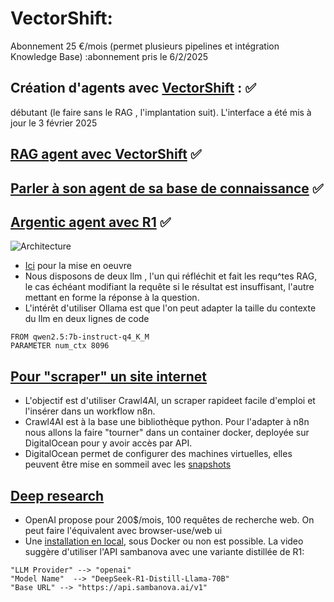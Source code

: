 # VectorShift: 
Abonnement 25 €/mois (permet plusieurs pipelines et intégration Knowledge Base) :abonnement pris le 6/2/2025
## Création d'agents avec [VectorShift](https://www.youtube.com/watch?v=7sgibmj_MBY) : ✅
débutant (le faire sans le RAG , l'implantation suit). L'interface a été mis à jour le 3 février 2025
## [RAG agent avec VectorShift](https://www.youtube.com/watch?v=ieLdMih5_V0) ✅
## [Parler à son agent de sa base de connaissance](https://www.youtube.com/watch?v=7sgibmj_MBY)  ✅
## [Argentic agent avec R1](https://www.youtube.com/watch?v=uWDocIoiaXE&t=254s) ✅
![Architecture](https://raw.githubusercontent.com/jpbrasile/images/refs/heads/main/Capture%20d'%C3%A9cran%202025-02-07%20091925.png)

- [Ici](https://github.com/coleam00/ottomator-agents/tree/main/r1-distill-rag) pour la mise en oeuvre
-  Nous disposons de deux llm , l'un qui réfléchit et fait les requ^tes RAG, le cas échéant modifiant la requête si le résultat est insuffisant, l'autre mettant en forme la réponse à la question.
- L'intérêt d'utiliser Ollama est que l'on peut adapter la taille du contexte du llm en deux lignes de code
```
FROM qwen2.5:7b-instruct-q4_K_M
PARAMETER num_ctx 8096
```
## [Pour "scraper" un site internet](https://www.youtube.com/watch?v=c5dw_jsGNBk&t=795s)

- L'objectif est d'utiliser Crawl4AI, un scraper rapideet facile d'emploi et l'insérer dans un workflow n8n. 
- Crawl4AI est à la base une  bibliothèque python. Pour l'adapter à n8n nous allons la faire "tourner" dans un container docker, deployée sur DigitalOcean pour y avoir accès par API.
- DigitalOcean permet de configurer des machines virtuelles, elles peuvent être mise en sommeil avec les [snapshots](https://docs.digitalocean.com/products/snapshots/getting-started/quickstart/)

## [Deep research](https://www.youtube.com/watch?v=cUsSAxwEs8Y&t=117s)
- OpenAI propose pour 200$/mois, 100 requêtes de recherche web. On peut faire l'équivalent avec browser-use/web ui
- Une [installation en local](https://github.com/browser-use/web-ui), sous Docker ou non est possible. La video suggère d'utiliser l'API sambanova avec une variante distillée de R1:

```
"LLM Provider" --> "openai"
"Model Name"  --> "DeepSeek-R1-Distill-Llama-70B"
"Base URL" --> "https://api.sambanova.ai/v1"
```
